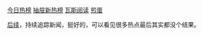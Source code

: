 
[今日热榜](https://tophub.today)
[抽屉新热榜](https://m.chouti.com/)
[瓦斯阅读](https://qnmlgb.tech/) 
[煎蛋](https://i.jandan.net/)

[后续](https://houxu.app/)，持续追踪新闻，挺好的，可以看见很多热点最后其实都没个结果。